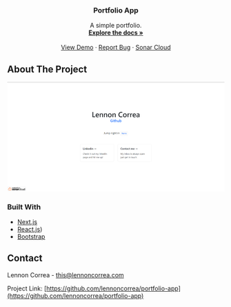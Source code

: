 <div id="top"></div>

<h3 align="center">Portfolio App</h3>

  <p align="center">
    A simple portfolio.
    <br />
    <a href="https://github.com/lennoncorrea/portfolio-app"><strong>Explore the docs »</strong></a>
    <br />
    <br />
    <a href="https://github.com/lennoncorrea/portfolio-app/deployments/activity_log?environment=Preview">View Demo</a>
    ·
    <a href="https://github.com/lennoncorrea/portfolio-app/issues">Report Bug</a>
    ·
    <a href="https://sonarcloud.io/summary/overall?id=lennoncorrea_portfolio-app">Sonar Cloud</a>
  </p>
</div>


<!-- ABOUT THE PROJECT -->
## About The Project

[![Product Name Screen Shot][product-screenshot]](https://portfolio.lennoncorrea.com)


### Built With

* [Next.js](https://nextjs.org/)
* [React.js](https://reactjs.org/))
* [Bootstrap](https://getbootstrap.com)


<!-- CONTACT -->
## Contact

Lennon Correa - this@lennoncorrea.com

Project Link: [https://github.com/lennoncorrea/portfolio-app](https://github.com/lennoncorrea/portfolio-app)


<!-- MARKDOWN LINKS & IMAGES -->
<!-- https://www.markdownguide.org/basic-syntax/#reference-style-links -->

[product-screenshot]: images/page-screenshot.png
